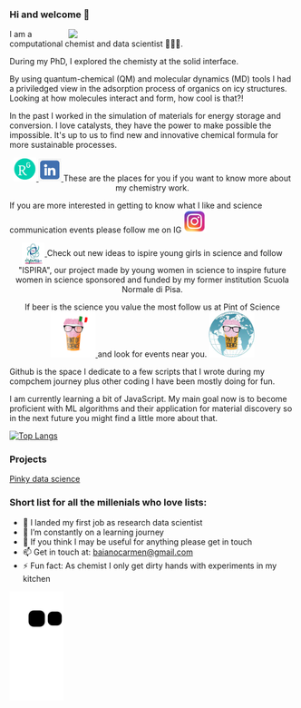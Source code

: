 ### Hi and welcome 👋

<img align="right" src="https://github.com/Carbai/carbai_public/blob/master/clus.gif" width="400">  I am a computational chemist and data scientist 👩🏻‍💻.

During my PhD, I explored the chemisty at the solid interface.

By using quantum-chemical (QM) and molecular dynamics (MD) tools I had a priviledged view in the adsorption process of organics on icy structures.
Looking at how molecules interact and form, how cool is that?!

In the past I worked in the simulation of materials for energy storage and conversion.
I love catalysts, they have the power to make possible the impossible. It's up to us to find new and innovative chemical formula for more sustainable processes.

<p align="center">
<a href="https://www.researchgate.net/profile/Carmen-Baiano">
  <img src="https://github.com/Carbai/carbai_public/blob/master/Loghi/517-5171353_1-researchgate-logo-circle-hd-png-download.png" width="40"> </a>
<a href="https://www.linkedin.com/in/carmen-baiano-compchem">
  <img src="https://github.com/Carbai/carbai_public/blob/master/Loghi/Linkedin-logo-on-transparent-Background-PNG-.png" width="40"> 
</a> These are the places for you if you want to know more about my chemistry work.  
</p> 

If you are more interested in getting to know what I like and science communication events please follow me on IG <a href="https://www.instagram.com/carmenbaiano/?hl=de"> <img src="https://github.com/Carbai/carbai_public/blob/master/Loghi/ig_logo2.png" width="40"> </a> </p> 

<p align="center">
<a href="https://www.instagram.com/ispira_sns"> <img style="vertical-align:middle" src="https://github.com/Carbai/carbai_public/blob/master/Loghi/Logo_Ispira_colore_quadrato_RGB_72dpi.jpg" width="40"> </a> Check out new ideas to ispire young girls in science and follow "ISPIRA", our project made by young women in science to inspire future women in science sponsored and funded by my former institution Scuola Normale di Pisa. </p> 

<p align="center">
If beer is the science you value the most follow us at Pint of Science <a href="https://pintofscience.it/"> <img src="https://github.com/Carbai/carbai_public/blob/master/Loghi/pos_Italy.png" width="80"> </a> and look for events near you. <a href="https://pintofscience.com">  <img src="https://github.com/Carbai/carbai_public/blob/master/Loghi/pos_world.png" width="80"> </a>  </p> 


Github is the space I dedicate to a few scripts that I wrote during my compchem journey plus other coding I have been mostly doing for fun. 

I am currently learning a bit of JavaScript. My main goal now is to become proficient with ML algorithms and their application for material discovery so in the next future you might find a little more about that.

[![Top Langs](https://github-readme-stats.vercel.app/api/top-langs/?username=carbai&layout=compact)](https://github.com/carbai/github-readme-stats)


### Projects
[Pinky data science](https://pinky-ds.onrender.com)

### Short list for all the millenials who love lists:

- 🔭 I landed my first job as research data scientist
- 🌱 I’m constantly on a learning journey
- 💬 If you think I may be useful for anything please get in touch
- 📫 Get in touch at: baianocarmen@gmail.com
- ⚡ Fun fact: As chemist I only get dirty hands with experiments in my kitchen 

![Snake animation](https://github.com/Carbai/carbai/blob/output/github-contribution-grid-snake.svg)
